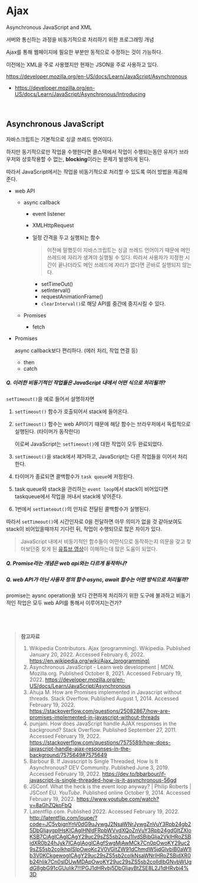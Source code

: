 # Ajax

Asynchronous JavaScript and XML

서버와 통신하는 과정을 비동기적으로 처리하기 위한 프로그래밍 개념

Ajax를 통해 웹페이지에 필요한 부분만 동적으로 수정하는 것이 가능하다.

이전에는 XML을 주로 사용했지만 현재는 JSON을 주로 사용하고 있다.

https://developer.mozilla.org/en-US/docs/Learn/JavaScript/Asynchronous

* https://developer.mozilla.org/en-US/docs/Learn/JavaScript/Asynchronous/Introducing

<br>

## Asynchronous JavaScript

자바스크립트는 기본적으로 싱글 쓰레드 언어이다.

하지만 동기적으로만 작업을 수행한다면 콜스택에서 작업이 수행되는동안 유저가 브라우저와 상호작용할 수 없는, **blocking**이라는 문제가 발생하게 된다.

따라서 JavaScript에서는 작업을 비동기적으로 처리할 수 있도록 여러 방법을 제공해준다.

* web API

  * async callback

    * event listener	

    * XMLHttpRequest

    * 일정 간격을 두고 실행되는 함수

      > 이전에 말했듯이 자바스크립트는 싱글 쓰레드 언어이기 때문에 메인 쓰레드에 자리가 생겨야 실행될 수 있다. 따라서 사용자가 지정한 시간이 끝나더라도 메인 쓰레드에 자리가 없다면 곧바로 실행되지 않는다.

      * setTimeOut()
      * setInterval()
      * requestAnimationFrame()
      * `clearInterval()`로 해당 API를 중간에 중지시킬 수 있다.

  * Promises

    * fetch

* Promises

  async callback보다 편리하다. (에러 처리, 작업 연결 등)

  * then
  * catch

##### Q. 이러한 비동기적인 작업들은 JavaScript 내에서 어떤 식으로 처리될까?

`setTimeout()`을 예로 들어서 설명하자면

1. `setTimeout()` 함수가 호출되어서 stack에 들어온다.

2. `setTimeout()` 함수는 web API이기 때문에 해당 함수는 브라우저에서 독립적으로 실행된다. (타이머가 동작한다)

   이로써 JavaScript는 `setTimeout()`에 대한 작업이 모두 완료되었다.

3. `setTimeout()`을 stack에서 제거하고, JavaScript는 다른 작업들을 이어서 처리한다.

4. 타이머가 종료되면 콜백함수가 `task queue`에 저장된다.

5. task queue와 stack을 관리하는 `event loop`에서 stack이 비어있다면 taskqueue에서 작업을 꺼내서 stack에 넣어준다.

6. 1번에서 `setTimteout()`의 인자로 전달된 콜백함수가 실행된다.

따라서 `setTimeout()`에 시간인자로 0을 전달하면 아무 의미가 없을 것 같아보여도 stack이 비어있을때까지 기다린 뒤, 작업이 수행되므로 많은 차이가 있다.

> JavaScript 내에서 비동기적인 함수들이 어떤식으로 동작하는지 의문을 갖고 찾아보던중 찾게 된 [유튜브 영상](https://www.youtube.com/watch?v=8aGhZQkoFbQ)이 이해하는데 많은 도움이 되었다.

##### Q. Promise라는 개념은 web api와는 다르게 동작하나?

##### Q. web API가 아닌 사용자 정의 함수 async, await 함수는 어떤 방식으로 처리될까?

promise는 aysnc operation을 보다 간편하게 처리하기 위한 도구에 불과하고 비동기적인 작업은 모두 web API를 통해서 이루어지는건가?

##### 

<br><br>

> **참고자료**
>
> 1. Wikipedia Contributors. Ajax (programming). Wikipedia. Published January 20, 2022. Accessed February 6, 2022. https://en.wikipedia.org/wiki/Ajax_(programming)
> 2. Asynchronous JavaScript - Learn web development | MDN. Mozilla.org. Published October 8, 2021. Accessed February 19, 2022. https://developer.mozilla.org/en-US/docs/Learn/JavaScript/Asynchronous
> 3. Ahuja M. How are Promises implemented in Javascript without threads. Stack Overflow. Published August 1, 2014. Accessed February 19, 2022. https://stackoverflow.com/questions/25082867/how-are-promises-implemented-in-javascript-without-threads
> 4. punjani. How does JavaScript handle AJAX responses in the background? Stack Overflow. Published September 27, 2011. Accessed February 19, 2022. https://stackoverflow.com/questions/7575589/how-does-javascript-handle-ajax-responses-in-the-background/7575649#7575649
> 5. Barbour B. If Javascript Is Single Threaded, How Is It Asynchronous? DEV Community. Published June 3, 2019. Accessed February 19, 2022. https://dev.to/bbarbour/if-javascript-is-single-threaded-how-is-it-asynchronous-56gd
> 6. JSConf. What the heck is the event loop anyway? | Philip Roberts | JSConf EU. *YouTube*. Published online October 9, 2014. Accessed February 19, 2022. https://www.youtube.com/watch?v=8aGhZQkoFbQ
> 7. Latentflip.com. Published 2022. Accessed February 19, 2022. http://latentflip.com/loupe/?code=JC5vbignYnV0dG9uJywgJ2NsaWNrJywgZnVuY3Rpb24gb25DbGljaygpIHsKICAgIHNldFRpbWVvdXQoZnVuY3Rpb24gdGltZXIoKSB7CiAgICAgICAgY29uc29sZS5sb2coJ1lvdSBjbGlja2VkIHRoZSBidXR0b24hJyk7ICAgIAogICAgfSwgMjAwMCk7Cn0pOwoKY29uc29sZS5sb2coIkhpISIpOwoKc2V0VGltZW91dChmdW5jdGlvbiB0aW1lb3V0KCkgewogICAgY29uc29sZS5sb2coIkNsaWNrIHRoZSBidXR0b24hIik7Cn0sIDUwMDApOwoKY29uc29sZS5sb2coIldlbGNvbWUgdG8gbG91cGUuIik7!!!PGJ1dHRvbj5DbGljayBtZSE8L2J1dHRvbj4%3D